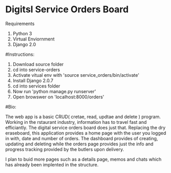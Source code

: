 # Digitsl Service Orders Board

Requirements
1. Python 3
2. Virtual Enviornment
3. Django 2.0


#Instructions:
1. Download source folder
2. cd into service-orders
3. Activate vitual env with 'source service_orders/bin/activate'
4. Install Django 2.0.7
5. cd into services folder
6. Now run 'python manage.py runserver'
7. Open browswer on 'localhost:8000/orders'

#Bio:

The web app is a basic CRUD( cretae, read, updtae and delete ) program. 
Working in the rstaurant industry, information has to travel fast and efficiantly.
The digital service orders board does just that. Replacing the dry eraseboard, this 
application provides a home page with the user you logged in with, date and number of orders. The dashboard provides of creating, updating and deleting while the orders page provides just the info and progress tracking provided by the butlers upon delivery.

I plan to buid more pages such as a details page, memos and chats which has already been implented in the structure.

    


